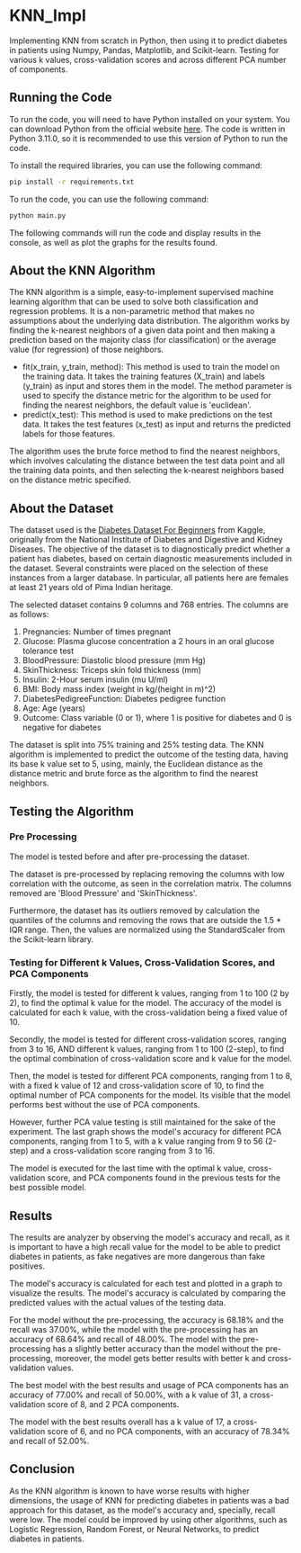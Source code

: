 # KNN_Impl

Implementing KNN from scratch in Python, then using it to predict diabetes in patients using Numpy, Pandas, Matplotlib, and Scikit-learn. Testing for various k values, cross-validation scores and across different PCA number of components.

## Running the Code

To run the code, you will need to have Python installed on your system. You can download Python from the official website [here](https://www.python.org/downloads/). The code is written in Python 3.11.0, so it is recommended to use this version of Python to run the code.

To install the required libraries, you can use the following command:

```bash
pip install -r requirements.txt
```

To run the code, you can use the following command:

```bash
python main.py
```

The following commands will run the code and display results in the console, as well as plot the graphs for the results found.

## About the KNN Algorithm

The KNN algorithm is a simple, easy-to-implement supervised machine learning algorithm that can be used to solve both classification and regression problems. It is a non-parametric method that makes no assumptions about the underlying data distribution. The algorithm works by finding the k-nearest neighbors of a given data point and then making a prediction based on the majority class (for classification) or the average value (for regression) of those neighbors.

- fit(x_train, y_train, method): This method is used to train the model on the training data. It takes the training features (X_train) and labels (y_train) as input and stores them in the model. The method parameter is used to specify the distance metric for the algorithm to be used for finding the nearest neighbors, the default value is 'euclidean'.
- predict(x_test): This method is used to make predictions on the test data. It takes the test features (x_test) as input and returns the predicted labels for those features.

The algorithm uses the brute force method to find the nearest neighbors, which involves calculating the distance between the test data point and all the training data points, and then selecting the k-nearest neighbors based on the distance metric specified.

## About the Dataset

The dataset used is the [Diabetes Dataset For Beginners](https://www.kaggle.com/code/melikedilekci/diabetes-dataset-for-beginners) from Kaggle, originally from the National Institute of Diabetes and Digestive and Kidney Diseases. The objective of the dataset is to diagnostically predict whether a patient has diabetes, based on certain diagnostic measurements included in the dataset. Several constraints were placed on the selection of these instances from a larger database. In particular, all patients here are females at least 21 years old of Pima Indian heritage.

The selected dataset contains 9 columns and 768 entries. The columns are as follows:
1. Pregnancies: Number of times pregnant
2. Glucose: Plasma glucose concentration a 2 hours in an oral glucose tolerance test
3. BloodPressure: Diastolic blood pressure (mm Hg)
4. SkinThickness: Triceps skin fold thickness (mm)
5. Insulin: 2-Hour serum insulin (mu U/ml)
6. BMI: Body mass index (weight in kg/(height in m)^2)
7. DiabetesPedigreeFunction: Diabetes pedigree function
8. Age: Age (years)
9. Outcome: Class variable (0 or 1), where 1 is positive for diabetes and 0 is negative for diabetes

The dataset is split into 75% training and 25% testing data. The KNN algorithm is implemented to predict the outcome of the testing data, having its base k value set to 5, using, mainly, the Euclidean distance as the distance metric and brute force as the algorithm to find the nearest neighbors.

## Testing the Algorithm

### Pre Processing

The model is tested before and after pre-processing the dataset.

The dataset is pre-processed by replacing removing the columns with low correlation with the outcome, as seen in the correlation matrix. The columns removed are 'Blood Pressure' and 'SkinThickness'.

Furthermore, the dataset has its outliers removed by calculation the quantiles of the columns and removing the rows that are outside the 1.5 * IQR range. Then, the values are normalized using the StandardScaler from the Scikit-learn library.

### Testing for Different k Values, Cross-Validation Scores, and PCA Components

Firstly, the model is tested for different k values, ranging from 1 to 100 (2 by 2), to find the optimal k value for the model. The accuracy of the model is calculated for each k value, with the cross-validation being a fixed value of 10.

Secondly, the model is tested for different cross-validation scores, ranging from 3 to 16, AND different k values, ranging from 1 to 100 (2-step), to find the optimal combination of cross-validation score and k value for the model.

Then, the model is tested for different PCA components, ranging from 1 to 8, with a fixed k value of 12 and cross-validation score of 10, to find the optimal number of PCA components for the model. Its visible that the model performs best without the use of PCA components.

However, further PCA value testing is still maintained for the sake of the experiment. The last graph shows the model's accuracy for different PCA components, ranging from 1 to 5, with a k value ranging from 9 to 56 (2-step) and a cross-validation score ranging from 3 to 16.

The model is executed for the last time with the optimal k value, cross-validation score, and PCA components found in the previous tests for the best possible model.

## Results

The results are analyzer by observing the model's accuracy and recall, as it is important to have a high recall value for the model to be able to predict diabetes in patients, as fake negatives are more dangerous than fake positives.

The model's accuracy is calculated for each test and plotted in a graph to visualize the results. The model's accuracy is calculated by comparing the predicted values with the actual values of the testing data.

For the model without the pre-processing, the accuracy is 68.18% and the recall was 37.00%, while the model with the pre-processing has an accuracy of 68.64% and recall of 48.00%. The model with the pre-processing has a slightly better accuracy than the model without the pre-processing, moreover, the model gets better results with better k and cross-validation values.

The best model with the best results and usage of PCA components has an accuracy of 77.00% and recall of 50.00%, with a k value of 31, a cross-validation score of 8, and 2 PCA components.

The model with the best results overall has a k value of 17, a cross-validation score of 6, and no PCA components, with an accuracy of 78.34% and recall of 52.00%.

## Conclusion

As the KNN algorithm is known to have worse results with higher dimensions, the usage of KNN for predicting diabetes in patients was a bad approach for this dataset, as the model's accuracy and, specially, recall were low. The model could be improved by using other algorithms, such as Logistic Regression, Random Forest, or Neural Networks, to predict diabetes in patients.
